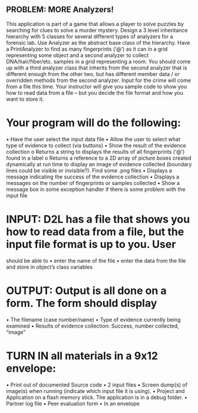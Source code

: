 ## PROBLEM: MORE Analyzers!
This application is part of a game that allows a player to solve puzzles by searching for clues to solve a
murder mystery. Design a 3 level inheritance hierarchy with 5 classes for several different types of analyzers
for a forensic lab. Use Analyzer as the abstract base class of the hierarchy. Have a PrintAnalyzer to find as many
fingerprints (‘@’) as it can in a grid representing some object and a second analyzer to collect DNA/hair/fiber/etc.
samples in a grid representing a room. You should come up with a third analyzer class that inherits from the
second analyzer that is different enough from the other two, but has different member data / or overridden
methods from the second analyzer. Input for the crime will come from a file this time. Your instructor will give
you sample code to show you how to read data from a file – but you decide the file format and how you want to
store it. 
# Your program will do the following:
• Have the user select the input data file
• Allow the user to select what type of evidence to collect (via buttons)
• Show the result of the evidence collection
o Returns a string to displays the results of all fingerprints (‘@’) found in a label
o Returns a reference to a 2D array of picture boxes created dynamically at run time to display an image of evidence collected (boundary lines could be visible or invisible?). Find some .png files
• Displays a message indicating the success of the evidence collection
• Displays a messages on the number of fingerprints or samples collected
• Show a message box in some exception handler if there is some problem with the input file
# INPUT: D2L has a file that shows you how to read data from a file, but the input file format is up to you. User
should be able to
• enter the name of the file
• enter the data from the file and store in object’s class variables
# OUTPUT: Output is all done on a form. The form should display
• The filename (case number/name)
• Type of evidence currently being examined
• Results of evidence collection: Success, number collected, “image”
# TURN IN all materials in a 9x12 envelope:
• Print out of documented Source code
• 2 input files
• Screen dump(s) of image(s) when running (indicate which input file it is using).
• Project and Application on a flash memory stick. The application is in a debug folder.
• Partner log file
• Peer evaluation form
• In an envelope
